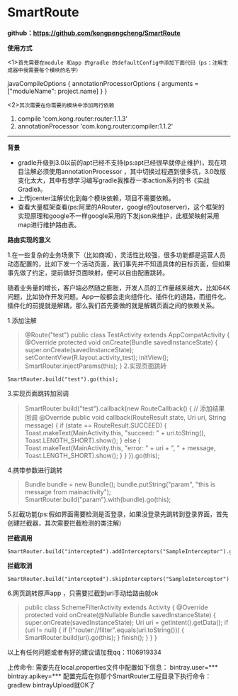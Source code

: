# SmartRoute
**github：https://github.com/kongpengcheng/SmartRoute**

**使用方式**

<1>`首先需要在module 和app 的gradle 的defaultConfig中添加下面代码（ps：注解生成器中我需要每个模块的名字）`


 javaCompileOptions {
            annotationProcessorOptions {
                arguments = ["moduleName": project.name]
            }
        }
        
        
        
        
 <2>`其次需要在你需要的模块中添加两行依赖`
 

 1. compile 'com.kong.router:router:1.1.3'
 2.   annotationProcessor 'com.kong.router:compiler:1.1.2'

----------
**背景**

 - gradle升级到3.0以前的apt已经不支持(ps:apt已经很早就停止维护)，现在项目注解必须使用annotationProcessor ，其中切换过程遇到很多坑，3.0改版变化太大，其中有想学习编写gradle我推荐一本action系列的书《实战Gradle》。
 - 上传jcenter注解优化到每个模块依赖，项目不需要依赖。
 - 查看大量框架查看(ps:阿里的ARouter，google的outoserver)，这个框架的实现原理和google不一样google采用的下发json来维护，此框架映射采用map进行维护路由表。

**路由实现的意义**

 1.在一些复杂的业务场景下（比如商城），灵活性比较强，很多功能都是运营人员动态配置的，比如下发一个活动页面，我们事先并不知道具体的目标页面，但如果事先做了约定，提前做好页面映射，便可以自由配置跳转。

随着业务量的增长，客户端必然随之膨胀，开发人员的工作量越来越大，比如64K问题，比如协作开发问题。App一般都会走向组件化、插件化的道路，而组件化、插件化的前提就是解耦，那么我们首先要做的就是解耦页面之间的依赖关系。

   
1.添加注解
> @Route("test")
public class TestActivity extends AppCompatActivity {
    @Override
    protected void onCreate(Bundle savedInstanceState) {
        super.onCreate(savedInstanceState);
        setContentView(R.layout.activity_test);
        initView();
        SmartRouter.injectParams(this);
    }
2.实现页面跳转
```
SmartRouter.build("test").go(this);
```

3.实现页面跳转加回调

>  SmartRouter.build("test").callback(new RouteCallback() { // 添加结果回调
                    @Override
                    public void callback(RouteResult state, Uri uri, String message) {
                        if (state == RouteResult.SUCCEED) {
                            Toast.makeText(MainActivity.this, "succeed: " + uri.toString(), Toast.LENGTH_SHORT).show();
                        } else {
                            Toast.makeText(MainActivity.this, "error: " + uri + ", " + message, Toast.LENGTH_SHORT).show();
                        }
                    }
                }).go(this);








4.携带参数进行跳转

> Bundle bundle = new Bundle();
                bundle.putString("param", "this is message from mainactivity");
                SmartRouter.build("param").with(bundle).go(this);


5.拦截功能(ps:假如界面需要检测是否登录，如果没登录先跳转到登录界面，首先创建拦截器，其次需要拦截检测的类注解)

   **拦截调用**  
```
SmartRouter.build("intercepted").addInterceptors("SampleInterceptor").go(this);

```
   **拦截取消**  
```        
SmartRouter.build("intercepted").skipInterceptors("SampleInterceptor").go(this);
```
6.网页跳转原声app ，只需要拦截到uri手动给路由就ok

> public class SchemeFilterActivity extends Activity {
    @Override
    protected void onCreate(@Nullable Bundle savedInstanceState) {
        super.onCreate(savedInstanceState);
        Uri uri = getIntent().getData();
        if (uri != null) {
            if (!"router://filter".equals(uri.toString())) {
                SmartRouter.build(uri).go(this);
            }
            finish();
        }
    }
}

以上有任何问题或者有好的建议请加我qq：1106919334







上传命令:
需要先在local.properties文件中配置如下信息：
bintray.user=***
bintray.apikey=***
配置完后在你那个SmartRouter工程目录下执行命令：gradlew bintrayUpload就OK了

